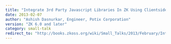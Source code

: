 ```yaml
---
title: "Integrate 3rd Party Javascript Libraries In ZK Using Clientside Controller"
date: 2013-02-07
author: "Ashish Dasnurkar, Engineer, Potix Corporation"
version: "ZK 6.0 and later"
category: small-talk
redirect_to: "http://books.zkoss.org/wiki/Small_Talks/2013/February/Integrate_3rd_Party_Javascript_Libraries_In_ZK_Using_Clientside_Controller"
---
```

